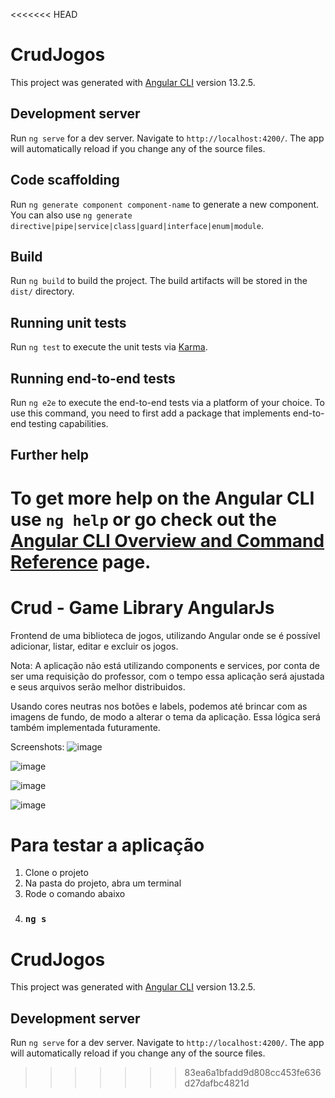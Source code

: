 <<<<<<< HEAD
# CrudJogos

This project was generated with [Angular CLI](https://github.com/angular/angular-cli) version 13.2.5.

## Development server

Run `ng serve` for a dev server. Navigate to `http://localhost:4200/`. The app will automatically reload if you change any of the source files.

## Code scaffolding

Run `ng generate component component-name` to generate a new component. You can also use `ng generate directive|pipe|service|class|guard|interface|enum|module`.

## Build

Run `ng build` to build the project. The build artifacts will be stored in the `dist/` directory.

## Running unit tests

Run `ng test` to execute the unit tests via [Karma](https://karma-runner.github.io).

## Running end-to-end tests

Run `ng e2e` to execute the end-to-end tests via a platform of your choice. To use this command, you need to first add a package that implements end-to-end testing capabilities.

## Further help

To get more help on the Angular CLI use `ng help` or go check out the [Angular CLI Overview and Command Reference](https://angular.io/cli) page.
=======
# Crud - Game Library AngularJs
Frontend de uma biblioteca de jogos, utilizando Angular onde se é possível adicionar, listar, editar e excluir os jogos.

Nota: A aplicação não está utilizando components e services, por conta de ser uma requisição do professor, com o tempo essa aplicação será ajustada e seus arquivos serão melhor distribuidos.

Usando cores neutras nos botões e labels, podemos até brincar com as imagens de fundo, de modo a alterar o tema da aplicação. Essa lógica será também implementada futuramente.  

Screenshots:
![image](https://user-images.githubusercontent.com/36114140/156563153-3e6d0725-9e18-41e4-8b11-4437d746bc71.png)

![image](https://user-images.githubusercontent.com/36114140/156563660-d1b10fe1-4c51-429e-a6d6-4501c068b6cb.png)

![image](https://user-images.githubusercontent.com/36114140/156563712-88d9a9b4-d745-4f67-a726-b31740f85488.png)

![image](https://user-images.githubusercontent.com/36114140/156563730-0213bd96-a559-4a9e-ba3f-e764906613b9.png)



# Para testar a aplicação

1. Clone o projeto
2. Na pasta do projeto, abra um terminal
3. Rode o comando abaixo
4. ### `ng s`

# CrudJogos

This project was generated with [Angular CLI](https://github.com/angular/angular-cli) version 13.2.5.

## Development server

Run `ng serve` for a dev server. Navigate to `http://localhost:4200/`. The app will automatically reload if you change any of the source files.



>>>>>>> 83ea6a1bfadd9d808cc453fe636d27dafbc4821d
